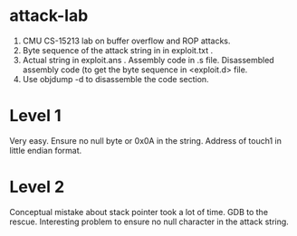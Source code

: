 # attack-lab
1. CMU CS-15213 lab on buffer overflow and ROP attacks.
1. Byte sequence of the attack string in  in exploit<n>.txt .
1. Actual string in exploit<n>.ans . Assembly code in .s file. Disassembled assembly code (to get the byte sequence in <exploit.d> file.
1. Use objdump -d to disassemble the code section.
# Level 1
Very easy. Ensure no null byte or 0x0A in the string. Address of touch1 in little endian format.

# Level 2
Conceptual mistake about stack pointer took a lot of time. GDB to the rescue. Interesting problem to ensure no null character in the attack string.


